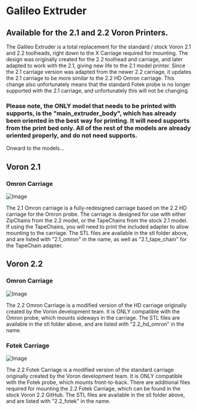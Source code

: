# Galileo Extruder
## Available for the 2.1 and 2.2 Voron Printers.

The Galileo Extruder is a total replacement for the standard / stock Voron 2.1 and 2.2 toolheads, right down to the X Carriage required for mounting.  The design was originally created for the 2.2 toolhead and carriage, and later adapted to work with the 2.1, giving new life to the 2.1 model printer.  Since the 2.1 carriage version was adapted from the newer 2.2 carriage, it updates the 2.1 carriage to be more similar to the 2.2 HD Omron carriage.  This change also unfortunately means that the standard Fotek probe is no longer supported with the 2.1 carriage, and unfortunately this will not be changing.

### Please note, the ONLY model that needs to be printed with supports, is the "main_extruder_body", which has already been oriented in the best way for printing.  It will need supports from the print bed only.  All of the rest of the models are already oriented properly, and do not need supports.

Onward to the models...

## Voron 2.1
### Omron Carriage
![Image](../images/21carriage.png)

The 2.1 Omron carriage is a fully-redesigned carriage based on the 2.2 HD carriage for the Omron probe.  The carriage is designed for use with either ZipChains from the 2.2 model, or the TapeChains from the stock 2.1 model.  If using the TapeChains, you will need to print the included adapter to allow mounting to the carriage. The STL files are available in the stl folder above, and are listed with "2.1_omron" in the name, as well as "2.1_tape_chain" for the TapeChain adapter.

## Voron 2.2
### Omron Carriage
![Image](../images/22omron.png)

The 2.2 Omron Carriage is a modified version of the HD carriage originally created by the Voron development team.  It is ONLY compatible with the Omron probe, which mounts sideways in the carriage.  The STL files are available in the stl folder above, and are listed with "2.2_hd_omron" in the name.

### Fotek Carriage
![Image](../images/22fotek.png)

The 2.2 Fotek Carriage is a modified version of the standard carriage originally created by the Voron development team.  It is ONLY compatible with the Fotek probe, which mounts front-to-back.  There are additional files required for mounting the 2.2 Fotek Carriage, which can be found in the stock Voron 2.2 GitHub. The STL files are available in the stl folder above, and are listed with "2.2_fotek" in the name.